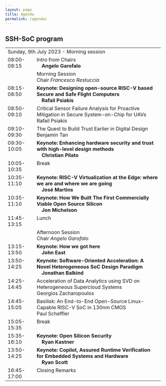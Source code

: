 ```yaml
---
layout: page
title: Agenda
permalink: /agenda/
---
```


## SSH-SoC program

<style type="text/css">
    * {
        margin: 0;
        padding: 0;
        text-indent: 0;
    }

    .p,
    p {
        color: black;
        font-family: Tahoma, sans-serif;
        font-style: normal;
        font-weight: bold;
        text-decoration: none;
        font-size: 18pt;
        margin: 0pt;
    }

    .s1 {
        color: black;
        font-family: Arial, sans-serif;
        font-style: normal;
        font-weight: normal;
        text-decoration: none;
        font-size: 10.5pt;
    }

    .s2 {
        color: black;
        font-family: Arial, sans-serif;
        font-style: normal;
        font-weight: normal;
        text-decoration: none;
        font-size: 10.5pt;
        vertical-align: 6pt;
    }

    .s3 {
        color: black;
        font-family: Arial, sans-serif;
        font-style: normal;
        font-weight: normal;
        text-decoration: none;
        font-size: 10.5pt;
        vertical-align: -6pt;
    }

    .s4 {
        color: black;
        font-family: Arial, sans-serif;
        font-style: normal;
        font-weight: bold;
        text-decoration: none;
        font-size: 10.5pt;
    }

    .s5 {
        color: black;
        font-family: Arial, sans-serif;
        font-style: italic;
        font-weight: normal;
        text-decoration: none;
        font-size: 10.5pt;
    }

    .s6 {
        color: black;
        font-family: Arial, sans-serif;
        font-style: italic;
        font-weight: normal;
        text-decoration: none;
        font-size: 9pt;
    }

    table,
    tbody {
        vertical-align: top;
        overflow: visible;
    }
</style>
<!-- <h2>TBD</h2> -->

<table class="program" style="" cellspacing="2" cellpadding="2">
    <tr>
        <td class="program-tag" colspan="2">
            Sunday, 9th July 2023 - Morning session
        </td>
    </tr>
    <tr>
        <td class="program-event">08:00-08:15</td>
        <td class="program-event">
            Intro from Chairs
            <b><br>&emsp;<a>Angelo
                Garofalo</a></b>
            <br>
        </td>
    </tr>
    <tr>
        <td class="program-topic"></td>
        <td class="program-topic">Morning Session<br>
        Chair <i>Francesco Restuccia</i>
        </td>
    </tr>
    <tr>
        <td class="program-special-event">08:15-08:50</td>
        <td class="program-special-event"><b>Keynote: Designing open-source RISC-V based Secure and Safe Flight Computers</b>
            <b><br>&emsp;<a>Rafail Psiakis</a></b>
        </td>
    </tr>
    <tr>
        <td>
            08:50-09:10
        </td>
        <td>
            Critical Sensor Failure Analysis for Proactive Mitigation in Secure System-on-Chip for UAVs
            <br>
                <span class="program-speaker">Rafail Psiakis</span>
        </td>
    </tr>
    <tr>
        <td>
            09:10-09:30
        </td>
        <td>
            The Quest to Build Trust Earlier in Digital Design
            <br><span class="program-speaker">Benjamin Tan</span>
        </td>
    </tr>
    <tr>
        <td class="program-special-event">09:30-10:05</td>
        <td class="program-special-event"><b>Keynote: Enhancing hardware security and trust with high-level design methods</b>
            <b><br>&emsp;<a>Christian Pilato</a></b>
        </td>
    </tr>
    <tr>
        <td class="program-break">10:05-10:35</td>
        <td class="program-break">Break</td>
    </tr>
    <tr>
        <td class="program-special-event">10:35-11:10</td>
        <td class="program-special-event"><b>Keynote: RISC-V Virtualization at the Edge: where we are and where we are going</b>
            <b><br>&emsp;<a>José Martins</a></b>
        </td>
    </tr>
    <tr>
        <td class="program-special-event">10:35-11:10</td>
        <td class="program-special-event"><b>Keynote: How We Built The First Commercially Viable Open Source Silicon</b>
            <b><br>&emsp;<a>Jon Michelson</a></b>
        </td>
    </tr>
    <tr>
        <td class="program-break">11:45-13:15</td>
        <td class="program-break">Lunch</td>
    </tr>
    <tr>
        <td class="program-topic"></td>
        <td class="program-topic">Afternoon Session<br>
        Chair <i>Angelo Garofalo</i>
        </td>
    </tr>
    <tr>
        <td class="program-special-event">13:15-13:50</td>
        <td class="program-special-event"><b>Keynote: How we got here</b>
            <b><br>&emsp;<a>John East</a></b>
        </td>
    </tr>
    <tr>
        <td class="program-special-event">13:50-14:25</td>
        <td class="program-special-event"><b>Keynote: Software-Oriented Acceleration: A Novel Heterogeneous SoC Design Paradigm</b>
            <b><br>&emsp;<a>Jonathan Balkind</a></b>
        </td>
    </tr>
     <tr>
        <td>
            14:25-14:45
        </td>
        <td>
            Acceleration of Data Analytics using SVD on Heterogeneous Supercloud Systems
            <br>
                <span class="program-speaker">Georgios Zacharopoulos</span>
        </td>
    </tr>
    <tr>
        <td>
            14:45-15:05
        </td>
        <td>
            Basilisk: An End-to-End Open-Source Linux-Capable RISC-V SoC in 130nm CMOS
            <br>
                <span class="program-speaker">Paul Scheffler</span>
        </td>
    </tr>
    <tr>
        <td class="program-break">15:05-15:35</td>
        <td class="program-break">Break</td>
    </tr>
    <tr>
        <td class="program-special-event">15:35-16:10</td>
        <td class="program-special-event"><b>Keynote: Open Silicon Security</b>
            <b><br>&emsp;<a>Ryan Kastner</a></b>
        </td>
    </tr>
    <tr>
        <td class="program-special-event">13:50-14:25</td>
        <td class="program-special-event"><b>Keynote: Copilot, Assured Runtime Verification for Embedded Systems and Hardware</b>
            <b><br>&emsp;<a>Ryan Scott</a></b>
        </td>
    </tr>
    <tr>
        <td class="program-event">16:45-17:00</td>
        <td class="program-event">Closing Remarks</td>
    </tr>
</table>